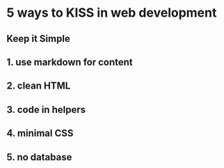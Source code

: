 # 5 ways to KISS in web development

## Keep it Simple

## 1. use markdown for content

## 2. clean HTML

## 3. code in helpers

## 4. minimal CSS

## 5. no database